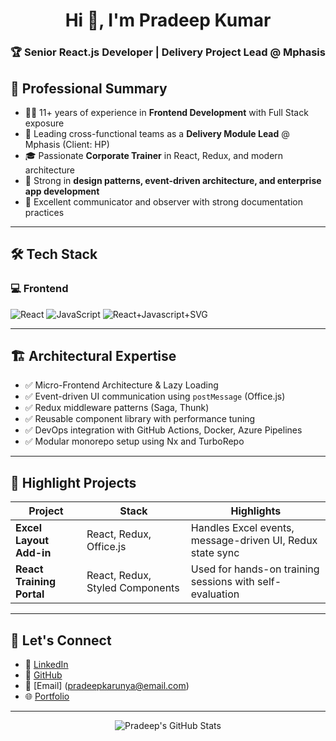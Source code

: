 <!-- GitHub Profile README -->

<h1 align="center">Hi 👋, I'm Pradeep Kumar</h1>
<h3 align="center">🏆 Senior React.js Developer | Delivery Project Lead @ Mphasis</h3>

## 💼 Professional Summary

- 🧑‍💻 11+ years of experience in **Frontend Development** with Full Stack exposure  
- 🚀 Leading cross-functional teams as a **Delivery Module Lead** @ Mphasis (Client: HP)  
- 🎓 Passionate **Corporate Trainer** in React, Redux, and modern architecture  
- 🧠 Strong in **design patterns, event-driven architecture, and enterprise app development**  
- 💬 Excellent communicator and observer with strong documentation practices  

---

## 🛠️ Tech Stack

### 💻 Frontend
![React](https://fakecartshoponline.netlify.app/)
![JavaScript](https://romantic-brattain-5d6fc5.netlify.app/)
![React+Javascript+SVG](https://showcase-pradeepkumar-works.netlify.app/)

---

## 🏗️ Architectural Expertise

- ✅ Micro-Frontend Architecture & Lazy Loading  
- ✅ Event-driven UI communication using `postMessage` (Office.js)
- ✅ Redux middleware patterns (Saga, Thunk)  
- ✅ Reusable component library with performance tuning  
- ✅ DevOps integration with GitHub Actions, Docker, Azure Pipelines  
- ✅ Modular monorepo setup using Nx and TurboRepo  

---

## 📂 Highlight Projects

| Project | Stack | Highlights |
|--------|-------|------------|
| **Excel Layout Add-in** | React, Redux, Office.js | Handles Excel events, message-driven UI, Redux state sync |
| **React Training Portal** | React, Redux, Styled Components | Used for hands-on training sessions with self-evaluation |

---

## 📢 Let's Connect

- 🔗 [LinkedIn](https://linkedin.com/in/pradeepkumarvnb/)
- 💼 [GitHub](https://github.com/pradeepkumar_s)
- 📧 [Email] (pradeepkarunya@email.com)
- 🌐 [Portfolio](https://app.resumekraft.com/digital-profile/-O9KbJIj702SQlbF-4JT)

---

<p align="center">
  <img src="https://github-readme-stats.vercel.app/api?username=pradeepkumar&show_icons=true&theme=tokyonight" alt="Pradeep's GitHub Stats" />
</p>
